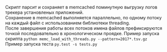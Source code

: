 Скрипт парсит и сохраняет в memcached поминутную выгрузку логов трекера установленых приложений.  
Сохранение в memcached выполняется параллельно, по одному потоку на каждый файл с использованием библиотеки threading.  
После завершения работы всех потоков имена файлов префиксируются точкой последовательно в хронологическом проядке.
Пример запуска скрипта ```python memc_load_with_threads.py --pattern=2017*.tsv.gz```
Пример запуска теста ```py.test -s tests.py```
